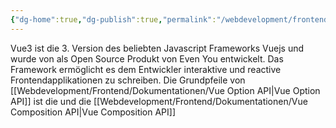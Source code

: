```yaml
---
{"dg-home":true,"dg-publish":true,"permalink":"/webdevelopment/frontend/javascript/single-page-applications/frameworks/vue3/","tags":["gardenEntry"],"dgPassFrontmatter":true,"noteIcon":""}
---
```



Vue3 ist die 3. Version des beliebten Javascript Frameworks Vuejs und wurde von als Open Source Produkt von Even You entwickelt. Das Framework ermöglicht es dem Entwickler interaktive und reactive Frontendapplikationen zu schreiben.
Die Grundpfeile von [[Webdevelopment/Frontend/Dokumentationen/Vue Option API\|Vue Option API]] ist die  und die [[Webdevelopment/Frontend/Dokumentationen/Vue Composition API\|Vue Composition API]]